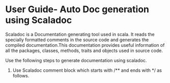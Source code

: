 # User Guide- Auto Doc generation using Scaladoc

Scaladoc is a Documentation generating tool used in scala. It reads the specially formatted comments in the source code and generates the compiled documentation.This documentation provides useful information of all the packages, classes, methods, traits and objects used in source code. 

Use the following steps to generate documentation using scaladoc.

1. Use Scaladoc comment block which starts with /** and ends with */ as follows.





